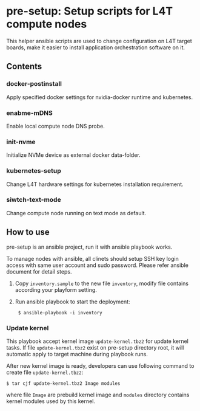 pre-setup: Setup scripts for L4T compute nodes
==============================================

This helper ansible scripts are used to change configuration on L4T target boards, make it easier to install application orchestration software on it.


## Contents

### docker-postinstall
Apply specified docker settings for nvidia-docker runtime and kubernetes.

### enabme-mDNS
Enable local compute node DNS probe.

### init-nvme
Initialize NVMe device as external docker data-folder.

### kubernetes-setup
Change L4T hardware settings for kubernetes installation requirement.

### siwtch-text-mode
Change compute node running on text mode as default.

## How to use

pre-setup is an ansible project, run it with ansible playbook works.

To manage nodes with ansible, all clinets should setup SSH key login access with same user account and sudo password. Please refer ansible document for detail steps.

1. Copy `inventory.sample` to the new file `inventory`, modify file contains according your playform setting.
2. Run ansible playbook to start the deployment:

   ```=shell
    $ ansible-playbook -i inventory
   ```
### Update kernel

This playbook accept kernel image `update-kernel.tbz2` for update kernel tasks. If file `update-kernel.tbz2` exist on pre-setup directory root, it will automatic apply to target machine during playbook runs.

After new kernel image is ready, developers can use following command to create file `update-kernel.tbz2`:
```=shell
$ tar cjf update-kernel.tbz2 Image modules
```
where file `Image` are prebuild kernel image and `modules` directory contains kernel modules used by this kernel.
